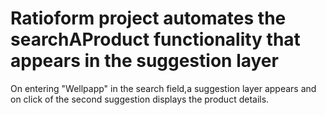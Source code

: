 # Ratioform project automates the searchAProduct functionality that appears in the suggestion layer 
On entering "Wellpapp" in the search field,a suggestion layer appears and on click of the second suggestion displays the product details.
